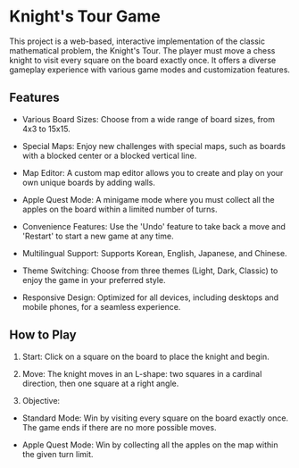 # Knight's Tour Game

This project is a web-based, interactive implementation of the classic mathematical problem, the Knight's Tour. The player must move a chess knight to visit every square on the board exactly once. It offers a diverse gameplay experience with various game modes and customization features.

## Features
- Various Board Sizes: Choose from a wide range of board sizes, from 4x3 to 15x15.

- Special Maps: Enjoy new challenges with special maps, such as boards with a blocked center or a blocked vertical line.

- Map Editor: A custom map editor allows you to create and play on your own unique boards by adding walls.

- Apple Quest Mode: A minigame mode where you must collect all the apples on the board within a limited number of turns.

- Convenience Features: Use the 'Undo' feature to take back a move and 'Restart' to start a new game at any time.

- Multilingual Support: Supports Korean, English, Japanese, and Chinese.

- Theme Switching: Choose from three themes (Light, Dark, Classic) to enjoy the game in your preferred style.

- Responsive Design: Optimized for all devices, including desktops and mobile phones, for a seamless experience.

## How to Play
1. Start: Click on a square on the board to place the knight and begin.

2. Move: The knight moves in an L-shape: two squares in a cardinal direction, then one square at a right angle.

3. Objective:

- Standard Mode: Win by visiting every square on the board exactly once. The game ends if there are no more possible moves.

- Apple Quest Mode: Win by collecting all the apples on the map within the given turn limit.
